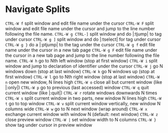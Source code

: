 # Navigate Splits

`CTRL-W f` split window and edit file name under the cursor
`CTRL-W F` split window and edit file name under the cursor and jump to the line number following the file name.
`CTRL-W g CTRL-]` split window and do |:tjump| to tag under cursor
`CTRL-W g ]` split window and do |:tselect| for tag under cursor
`CTRL-W g }` do a |:ptjump| to the tag under the cursor
`CTRL-W g f` edit file name under the cursor in a new tab page
`CTRL-W g F` edit file name under the cursor in a new tab page and jump to the line number following the file name.
`CTRL-W h` go to Nth left window (stop at first window)
`CTRL-W i` split window and jump to declaration of identifier under the cursor
`CTRL-W j` go N windows down (stop at last window)
`CTRL-W k` go N windows up (stop at first window)
`CTRL-W l` go to Nth right window (stop at last window)
`CTRL-W n` open new window, N lines high
`CTRL-W o` close all but current window (like |:only|)
`CTRL-W p` go to previous (last accessed) window
`CTRL-W q` quit current window (like |:quit|)
`CTRL-W r` rotate windows downwards N times
`CTRL-W s` split current window in two parts, new window N lines high
`CTRL-W t` go to top window
`CTRL-W v` split current window vertically, new window N columns wide
`CTRL-W w` go to N next window (wrap around)
`CTRL-W x` exchange current window with window N (default: next window)
`CTRL-W z` close preview window
`CTRL-W |` set window width to N columns
`CTRL-W }` show tag under cursor in preview window
